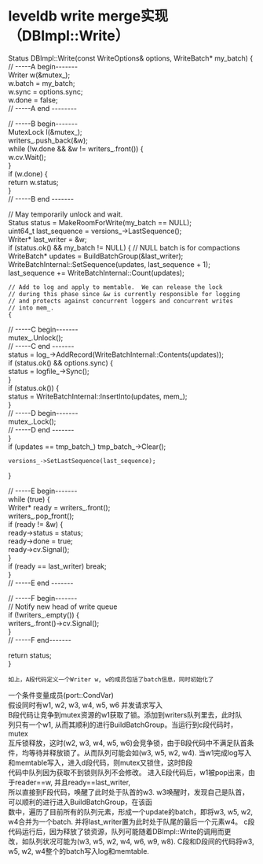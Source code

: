 leveldb write merge实现（DBImpl::Write）
================================================================================

Status DBImpl::Write(const WriteOptions& options, WriteBatch* my_batch) {
// -----A begin-------  
  Writer w(&mutex_);  
  w.batch = my_batch;  
  w.sync = options.sync;  
  w.done = false;  
// -----A end  --------  


// -----B begin-------  
  MutexLock l(&mutex_);  
  writers_.push_back(&w);  
  while (!w.done && &w != writers_.front()) {  
    w.cv.Wait();  
  }  
  if (w.done) {  
    return w.status;  
  }  
// -----B end  -------  

  // May temporarily unlock and wait.  
  Status status = MakeRoomForWrite(my_batch == NULL);  
  uint64_t last_sequence = versions_->LastSequence();  
  Writer* last_writer = &w;  
  if (status.ok() && my_batch != NULL) {  // NULL batch is for compactions  
    WriteBatch* updates = BuildBatchGroup(&last_writer);  
    WriteBatchInternal::SetSequence(updates, last_sequence + 1);  
    last_sequence += WriteBatchInternal::Count(updates);  

    // Add to log and apply to memtable.  We can release the lock  
    // during this phase since &w is currently responsible for logging  
    // and protects against concurrent loggers and concurrent writes  
    // into mem_.  
    {
// -----C begin-------  
      mutex_.Unlock();  
// -----C end  -------  
      status = log_->AddRecord(WriteBatchInternal::Contents(updates));  
      if (status.ok() && options.sync) {  
        status = logfile_->Sync();  
      }  
      if (status.ok()) {  
        status = WriteBatchInternal::InsertInto(updates, mem_);  
      }  
// -----D begin-------  
      mutex_.Lock();  
// -----D end  -------  
    }  
    if (updates == tmp_batch_) tmp_batch_->Clear();  

    versions_->SetLastSequence(last_sequence);  
  }  

// -----E begin-------  
  while (true) {  
    Writer* ready = writers_.front();  
    writers_.pop_front();  
    if (ready != &w) {  
      ready->status = status;  
      ready->done = true;  
      ready->cv.Signal();  
    }  
    if (ready == last_writer) break;  
  }  
// -----E end -------  


// -----F begin-------  
  // Notify new head of write queue  
  if (!writers_.empty()) {  
    writers_.front()->cv.Signal();  
  }  
// -----F end-------  

  return status;  
}


    如上，A段代码定义一个Writer w, w的成员包括了batch信息，同时初始化了  
一个条件变量成员(port::CondVar)  
    假设同时有w1, w2, w3, w4, w5, w6 并发请求写入  
    B段代码让竞争到mutex资源的w1获取了锁。添加到writers队列里去，此时队  
列只有一个w1, 从而其顺利的进行BuildBatchGroup。当运行到c段代码时，mutex  
互斥锁释放，这时(w2, w3, w4, w5, w6)会竞争锁，由于B段代码中不满足队首条  
件，均等待并释放锁了。从而队列可能会如(w3, w5, w2, w4).
    当w1完成log写入和memtable写入，进入d段代码，则mutex又锁住，这时B段  
代码中队列因为获取不到锁则队列不会修改。
    进入E段代码后，w1被pop出来，由于reader==w, 并且ready==last_writer,  
所以直接到F段代码，唤醒了此时处于队首的w3.
    w3唤醒时，发现自己是队首，可以顺利的进行进入BuildBatchGroup，在该函  
数中，遍历了目前所有的队列元素，形成一个update的batch，即将w3, w5, w2,   
w4合并为一个batch. 并将last_writer置为此时处于队尾的最后一个元素w4。
    c段代码运行后，因为释放了锁资源，队列可能随着DBImpl::Write的调用而更  
改，如队列状况可能为(w3, w5, w2, w4, w6, w9, w8).
    C段和D段间的代码将w3, w5, w2, w4整个的batch写入log和memtable.  
    



